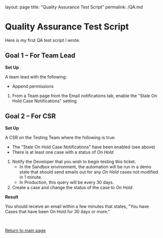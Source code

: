 layout: page
title: "Quality Assurance Test Script"
permalink: /QA.md

# Quality Assurance Test Script

Here is my first QA test script I wrote. 

## Goal 1 – For Team Lead

**Set Up**

A team lead with the following:
 * Append permissions
 
1. From a Team page from the Email notifications tab, enable the "Stale On Hold Case Notifications" setting

 
## Goal 2 – For CSR

**Set Up**

A CSR on the Testing Team where the following is true:

 * The "Stale On Hold Case Notifications" have been enabled (see above)
 * There is at least one case with a status of _On Hold_

1. Notify the Developer that you wish to begin testing this ticket.
   * In the Sandbox environment, the automation will be run in a demo state that should send emails out for any _On Hold_ cases not modified in 1 minute.
   * In Production, this query will be every 30 days.
2. Create a case and change the status of the case to _On Hold_

**Result**

You should receive an email within a few minutes that states, "You have Cases that have been On Hold for 30 days or more."

&nbsp;

[Return to main page](https://jenpetsmit.github.io/)
